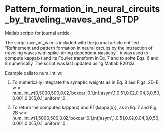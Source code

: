Pattern_formation_in_neural_circuits_by_traveling_waves_and_STDP
================================================================

Matlab scripts for journal article

The script num_int_w.m is included with the journal article entitled "Refinement and pattern formation in neural circuits by the interaction of traveling waves with spike-timing dependent plasticity". It was used to compute kappa(x) and its Fourier transform in Eq. 7 and to solve Eqs. 6 and 8 numerically. The script was last updated using Matlab R2012a.

Example calls to num_int_w:

1) To numerically integrate the synaptic weights as in Eq. 8 and Figs. 2D-E: 
w = num_int_w(0,5000,500,0.02,'boxcar',0.1,inf,'asym',1,0.51,0.02,0.04,3,0,50,0.001,0.005,0.1,'uniform',0);

2) To return the computed kappa(x) and FT{kappa(x)}, as in Eq. 7 and Fig. 2B
w = num_int_w(1,5000,500,0.02,'boxcar',0.1,inf,'asym',1,0.51,0.02,0.04,3,0,50,0.001,0.005,0.1,'uniform',0);
